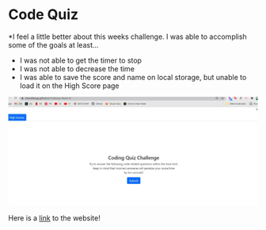 # Code Quiz
*I feel a little better about this weeks challenge. I was able to accomplish some of the goals at least...

* I was not able to get the timer to stop
* I was not able to decrease the time
* I was able to save the score and name on local storage, but unable to load it on the High Score page

![ScreenShot](https://github.com/clairedelargy/Challange-Week-4/blob/main/Capture.JPG)

Here is a [link](https://clairedelargy.github.io/Challange-Week-4/) to the website!
